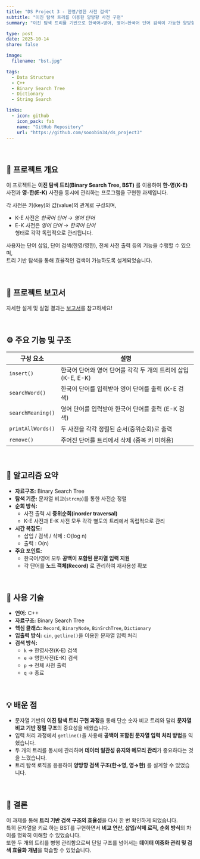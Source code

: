 ```yaml
---
title: "DS Project 3 - 한영/영한 사전 검색"
subtitle: "이진 탐색 트리를 이용한 양방향 사전 구현"
summary: "이진 탐색 트리를 기반으로 한국어→영어, 영어→한국어 단어 검색이 가능한 양방향 사전을 구현했습니다."

type: post
date: 2025-10-14
share: false

image:
  filename: "bst.jpg"

tags:
  - Data Structure
  - C++
  - Binary Search Tree
  - Dictionary
  - String Search

links:
  - icon: github
    icon_pack: fab
    name: "GitHub Repository"
    url: "https://github.com/sooobin34/ds_project3"
---
```


<br>

## 🎯 프로젝트 개요
이 프로젝트는 **이진 탐색 트리(Binary Search Tree, BST)** 를 이용하여 **한-영(K-E)** 사전과 **영-한(E-K)** 사전을 동시에 관리하는 프로그램을 구현한 과제입니다.  

각 사전은 키(key)와 값(value)의 관계로 구성되며,  
- K-E 사전은 *한국어 단어 → 영어 단어*  
- E-K 사전은 *영어 단어 → 한국어 단어*  
형태로 각각 독립적으로 관리됩니다.  

사용자는 단어 삽입, 단어 검색(한영/영한), 전체 사전 출력 등의 기능을 수행할 수 있으며,  
트리 기반 탐색을 통해 효율적인 검색이 가능하도록 설계되었습니다.

<br>

## 📄 프로젝트 보고서  
자세한 설계 및 실험 결과는 [보고서](/files/ds_project123_report.pdf)를 참고하세요!

<br>

## ⚙️ 주요 기능 및 구조
| 구성 요소 | 설명 |
|------------|-------|
| `insert()` | 한국어 단어와 영어 단어를 각각 두 개의 트리에 삽입 (K-E, E-K) |
| `searchWord()` | 한국어 단어를 입력받아 영어 단어를 출력 (K-E 검색) |
| `searchMeaning()` | 영어 단어를 입력받아 한국어 단어를 출력 (E-K 검색) |
| `printAllWords()` | 두 사전을 각각 정렬된 순서(중위순회)로 출력 |
| `remove()` | 주어진 단어를 트리에서 삭제 (중복 키 미허용) |

<br>

## 🧠 알고리즘 요약
- **자료구조:** Binary Search Tree  
- **탐색 기준:** 문자열 비교(`strcmp`)를 통한 사전순 정렬  
- **순회 방식:**  
  - 사전 출력 시 **중위순회(inorder traversal)**  
  - K-E 사전과 E-K 사전 모두 각각 별도의 트리에서 독립적으로 관리  
- **시간 복잡도:**  
  - 삽입 / 검색 / 삭제 : O(log n)  
  - 출력 : O(n)  
- **주요 포인트:**  
  - 한국어/영어 모두 **공백이 포함된 문자열 입력 지원**  
  - 각 단어를 **노드 객체(Record)** 로 관리하여 재사용성 확보  

<br>

## 🧩 사용 기술
- **언어:** C++  
- **자료구조:** Binary Search Tree  
- **핵심 클래스:** `Record`, `BinaryNode`, `BinSrchTree`, `Dictionary`  
- **입출력 방식:** `cin`, `getline()`을 이용한 문자열 입력 처리  
- **검색 방식:**  
  - `k` → 한영사전(K-E) 검색  
  - `e` → 영한사전(E-K) 검색  
  - `p` → 전체 사전 출력  
  - `q` → 종료  

<br>

## 💡 배운 점
- 문자열 기반의 **이진 탐색 트리 구현 과정**을 통해 단순 숫자 비교 트리와 달리 **문자열 비교 기반 정렬 구조**의 중요성을 배웠습니다.  
- 입력 처리 과정에서 `getline()`을 사용해 **공백이 포함된 문자열 입력 처리 방법**을 익혔습니다.  
- 두 개의 트리를 동시에 관리하며 **데이터 일관성 유지와 메모리 관리**가 중요하다는 것을 느꼈습니다.
- 트리 탐색 로직을 응용하여 **양방향 검색 구조(한→영, 영→한)** 를 설계할 수 있었습니다.  

<br>

## 📘 결론
이 과제를 통해 **트리 기반 검색 구조의 효율성**을 다시 한 번 확인하게 되었습니다.  
특히 문자열을 키로 하는 BST를 구현하면서 **비교 연산, 삽입/삭제 로직, 순회 방식**의 차이를 명확히 이해할 수 있었습니다.  
또한 두 개의 트리를 병행 관리함으로써 단일 구조를 넘어서는 **데이터 이중화 관리 및 검색 효율화 개념**을 학습할 수 있었습니다.

<dr>